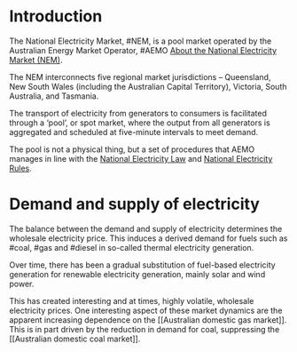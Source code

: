 # Introduction
The National Electricity Market, #NEM, is a pool market operated by the Australian Energy Market Operator, #AEMO [About the National Electricity Market (NEM)](https://www.aemo.com.au/energy-systems/electricity/national-electricity-market-nem/about-the-national-electricity-market-nem). 

The NEM interconnects five regional market jurisdictions – Queensland, New South Wales (including the Australian Capital Territory), Victoria, South Australia, and Tasmania.

The transport of electricity from generators to consumers is facilitated through a ‘pool’, or spot market, where the output from all generators is aggregated and scheduled at five-minute intervals to meet demand.

The pool is not a physical thing, but a set of procedures that AEMO manages in line with the [National Electricity Law](https://www.legislation.sa.gov.au/LZ/C/A/NATIONAL%20ELECTRICITY%20(SOUTH%20AUSTRALIA)%20ACT%201996.aspx) and [National Electricity Rules](http://www.aemc.gov.au/Energy-Rules/National-electricity-rules/Current-Rules).

# Demand and supply of electricity
The balance between the demand and supply of electricity determines the wholesale electricity price. This induces a derived demand for fuels such as #coal, #gas and #diesel in so-called thermal electricity generation. 

Over time, there has been a gradual substitution of fuel-based electricity generation for renewable electricity generation, mainly solar and wind power. 

This has created interesting and at times, highly volatile, wholesale electricity prices. One interesting aspect of these market dynamics are the apparent increasing dependence on the [[Australian domestic gas market]]. This is in part driven by the reduction in demand for coal, suppressing the [[Australian domestic coal market]]. 